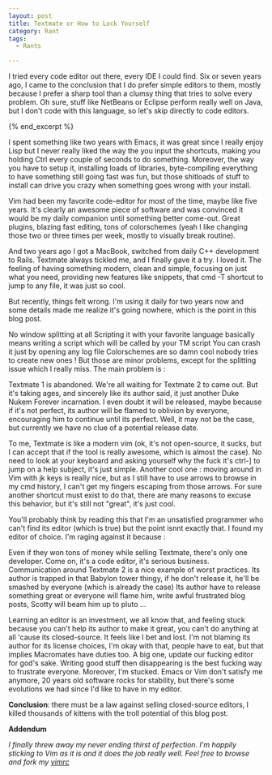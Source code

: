```yaml
---
layout: post
title: Textmate or How to Lock Yourself
category: Rant
tags:
  - Rants

---
```

I tried every code editor out there, every IDE I could find. Six or
seven years ago, I came to the conclusion that I do prefer simple
editors to them, mostly because I prefer a sharp tool than a clumsy
thing that tries to solve every problem. Oh sure, stuff like NetBeans or
Eclipse perform really well on Java, but I don't code with this
language, so let's skip directly to code editors.

{% end_excerpt %}

I spent something like two years with Emacs, it was great since I really
enjoy Lisp but I never really liked the way the you input the shortcuts,
making you holding Ctrl every couple of seconds to do something.
Moreover, the way you have to setup it, installing loads of libraries,
byte-compiling everything to have something still going fast was fun,
but those shitloads of stuff to install can drive you crazy when
something goes wrong with your install.

Vim had been my favorite code-editor for most of the time, maybe like
five years. It's clearly an awesome piece of software and was convinced
it would be my daily companion until something better come-out. Great
plugins, blazing fast editing, tons of colorschemes (yeah I like
changing those two or three times per week, mostly to visually break
routine).

And two years ago I got a MacBook, switched from daily C++ development
to Rails. Textmate always tickled me, and I finally gave it a try. I
loved it. The feeling of having something modern, clean and simple,
focusing on just what you need, providing new features like snippets,
that cmd -T shortcut to jump to any file, it was just so cool.

But recently, things felt wrong. I'm using it daily for two years now
and some details made me realize it's going nowhere, which is the point
in this blog post.

No window splitting at all Scripting it with your favorite language
basically means writing a script which will be called by your TM script
You can crash it just by opening any log file Colorschemes are so damn
cool nobody tries to create new ones ! But those are minor problems,
except for the splitting issue which I really miss. The main problem is
:

Textmate 1 is abandoned. We're all waiting for Textmate 2 to came out.
But it's taking ages, and sincerely like its author said, it just
another Duke Nukem Forever incarnation. I even doubt it will be
released, maybe because if it's not perfect, its author will be flamed
to oblivion by everyone, encouraging him to continue until its perfect.
Well, it may not be the case, but currently we have no clue of a
potential release date.

To me, Textmate is like a modern vim (ok, it's not open-source, it
sucks, but I can accept that if the tool is really awesome, which is
almost the case). No need to look at your keyboard and asking yourself
why the fuck it's ctrl-] to jump on a help subject, it's just simple.
Another cool one : moving around in Vim with jk keys is really nice, but
as I still have to use arrows to browse in my cmd history, I can't get
my fingers escaping from those arrows. For sure another shortcut must
exist to do that, there are many reasons to excuse this behavior, but
it's still not "great", it's just cool.

You'll probably think by reading this that I'm an unsatisfied programmer
who can't find its editor (which is true) but the point isnnt exactly
that. I found my editor of choice. I'm raging against it because :

Even if they won tons of money while selling Textmate, there's only one
developer. Come on, it's a code editor, it's serious business.
Communication around Textmate 2 is a nice example of worst practices.
Its author is trapped in that Babylon tower thingy, if he don't release
it, he'll be smashed by everyone (which is already the case) Its author
have to release something great or everyone will flame him, write awful
frustrated blog posts, Scotty will beam him up to pluto ... 

Learning an editor is an investment, we all know that, and feeling stuck because you
can't help its author to make it great, you can't do anything at all
'cause its closed-source. It feels like I bet and lost. I'm not blaming
its author for its license choices, I'm okay with that, people have to
eat, but that implies Macromates have duties too. A big one, update our
fucking editor for god's sake. Writing good stuff then disappearing is
the best fucking way to frustrate everyone. Moreover, I'm stucked. Emacs
or Vim don't satisfy me anymore, 20 years old software rocks for
stability, but there's some evolutions we had since I'd like to have in
my editor.

**Conclusion**: there must be a law against selling closed-source
editors, I killed thousands of kittens with the troll potential of this
blog post.

**Addendum**

*I finally threw away my never ending thirst of perfection. I'm happily
sticking to Vim
as it is and it does the job really well. Feel free to browse and fork
my [vimrc](https://github.com/jhchabran/vimfiles)*
